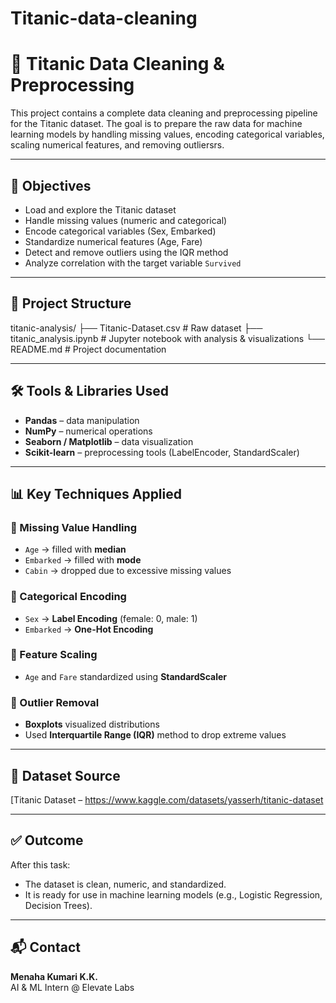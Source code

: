# Titanic-data-cleaning
# 🚢 Titanic Data Cleaning & Preprocessing 

This project contains a complete data cleaning and preprocessing pipeline for the Titanic dataset. The goal is to prepare the raw data for machine learning models by handling missing values, encoding categorical variables, scaling numerical features, and removing outliersrs.

---

## 📌 Objectives

- Load and explore the Titanic dataset
- Handle missing values (numeric and categorical)
- Encode categorical variables (Sex, Embarked)
- Standardize numerical features (Age, Fare)
- Detect and remove outliers using the IQR method
- Analyze correlation with the target variable `Survived`

---

## 📁 Project Structure
titanic-analysis/
├── Titanic-Dataset.csv           # Raw dataset
├── titanic_analysis.ipynb        # Jupyter notebook with analysis & visualizations
└── README.md                     # Project documentation

---

## 🛠️ Tools & Libraries Used

- **Pandas** – data manipulation
- **NumPy** – numerical operations
- **Seaborn / Matplotlib** – data visualization
- **Scikit-learn** – preprocessing tools (LabelEncoder, StandardScaler)

---

## 📊 Key Techniques Applied

### 🔹 Missing Value Handling
- `Age` → filled with **median**
- `Embarked` → filled with **mode**
- `Cabin` → dropped due to excessive missing values

### 🔹 Categorical Encoding
- `Sex` → **Label Encoding** (female: 0, male: 1)
- `Embarked` → **One-Hot Encoding**

### 🔹 Feature Scaling
- `Age` and `Fare` standardized using **StandardScaler**

### 🔹 Outlier Removal
- **Boxplots** visualized distributions
- Used **Interquartile Range (IQR)** method to drop extreme values

---

## 🔗 Dataset Source

[Titanic Dataset – https://www.kaggle.com/datasets/yasserh/titanic-dataset

---

## ✅ Outcome

After this task:
- The dataset is clean, numeric, and standardized.
- It is ready for use in machine learning models (e.g., Logistic Regression, Decision Trees).

---

## 📬 Contact

**Menaha Kumari K.K.**  
AI & ML Intern @ Elevate Labs  
